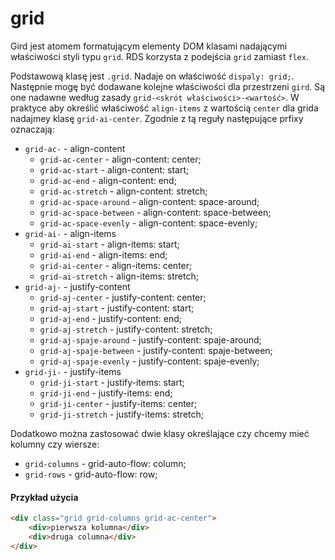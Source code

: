 # grid

Gird jest atomem formatującym elementy DOM klasami nadającymi właściwości styli typu `grid`. RDS korzysta z podejścia `grid` zamiast `flex`.

Podstawową klasę jest `.grid`. Nadaje on właściwość `dispaly: grid;`. Następnie mogę być dodawane kolejne właściwości dla przestrzeni `gird`. Są one nadawne według zasady `grid-<skrót właściwości>-<wartość>`. W praktyce aby określić właściwość `align-items` z wartością `center` dla grida nadajmey klasę `grid-ai-center`. Zgodnie z tą reguły następujące prfixy oznaczają:

- `grid-ac-` - align-content
    - `grid-ac-center` - align-content: center;
    - `grid-ac-start` - align-content: start;
    - `grid-ac-end` - align-content: end;
    - `grid-ac-stretch` - align-content: stretch;
    - `grid-ac-space-around` - align-content: space-around;
    - `grid-ac-space-between` - align-content: space-between;
    - `grid-ac-space-evenly` - align-content: space-evenly;
- `grid-ai-` - align-items
    - `grid-ai-start` - align-items: start;
    - `grid-ai-end` - align-items: end;
    - `grid-ai-center` - align-items: center;
    - `grid-ai-stretch` - align-items: stretch;
- `grid-aj-` - justify-content
    - `grid-aj-center` - justify-content: center;
    - `grid-aj-start` - justify-content: start;
    - `grid-aj-end` - justify-content: end;
    - `grid-aj-stretch` - justify-content: stretch;
    - `grid-aj-spaje-around` - justify-content: spaje-around;
    - `grid-aj-spaje-between` - justify-content: spaje-between;
    - `grid-aj-spaje-evenly` - justify-content: spaje-evenly;
- `grid-ji-` - justify-items
    - `grid-ji-start` - justify-items: start;
    - `grid-ji-end` - justify-items: end;
    - `grid-ji-center` - justify-items: center;
    - `grid-ji-stretch` - justify-items: stretch;

Dodatkowo można zastosować dwie klasy określające czy chcemy mieć kolumny czy wiersze:

- `grid-columns` - grid-auto-flow: column;
- `grid-rows` - grid-auto-flow: row;


#### Przykład użycia

```html
<div class="grid grid-columns grid-ac-center">
    <div>pierwsza kolumna</div>
    <div>druga columna</div>
</div>
```